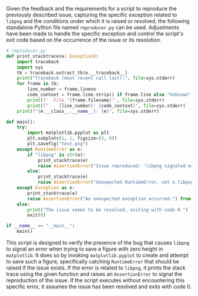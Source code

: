 Given the feedback and the requirements for a script to reproduce the previously described issue, capturing the specific exception related to `libpng` and the conditions under which it is raised or resolved, the following standalone Python file named `reproducer.py` can be used. Adjustments have been made to handle the specific exception and control the script's exit code based on the occurrence of the issue or its resolution.

```python
# reproducer.py
def print_stacktrace(e: Exception):
    import traceback
    import sys
    tb = traceback.extract_tb(e.__traceback__)
    print("Traceback (most recent call last):", file=sys.stderr)
    for frame in tb:
        line_number = frame.lineno
        code_context = frame.line.strip() if frame.line else "Unknown"
        print(f'  File "{frame.filename}"', file=sys.stderr)
        print(f"    {line_number}: {code_context}", file=sys.stderr)
    print(f"{e.__class__.__name__}: {e}", file=sys.stderr)

def main():
    try:
        import matplotlib.pyplot as plt
        plt.subplots(1, 1, figsize=(3, 0))
        plt.savefig("test.png")
    except RuntimeError as e:
        if "libpng" in str(e):
            print_stacktrace(e)
            raise AssertionError("Issue reproduced: 'libpng signaled error'") from e
        else:
            print_stacktrace(e)
            raise AssertionError("Unexpected RuntimeError, not a libpng error.") from e
    except Exception as e:
        print_stacktrace(e)
        raise AssertionError("An unexpected exception occurred.") from e
    else:
        print("The issue seems to be resolved, exiting with code 0.")
        exit(0)

if __name__ == "__main__":
    main()
```

This script is designed to verify the presence of the bug that causes `libpng` to signal an error when trying to save a figure with zero height in `matplotlib`. It does so by invoking `matplotlib.pyplot` to create and attempt to save such a figure, specifically catching `RuntimeError` that should be raised if the issue exists. If the error is related to `libpng`, it prints the stack trace using the given function and raises an `AssertionError` to signal the reproduction of the issue. If the script executes without encountering this specific error, it assumes the issue has been resolved and exits with code 0.